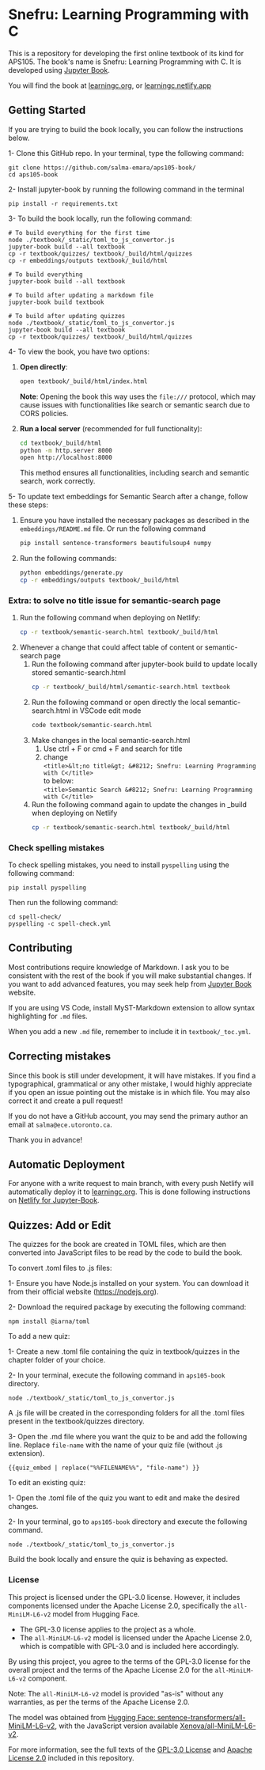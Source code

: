 # Snefru: Learning Programming with C

This is a repository for developing the first online textbook of its kind for APS105. The book's name is Snefru: Learning Programming with C. It is developed using [Jupyter Book](https://jupyterbook.org/en/stable/intro.html). 

You will find the book at [learningc.org](https://learningc.org), or [learningc.netlify.app](https://learningc.netlify.app/)

## Getting Started

If you are trying to build the book locally, you can follow the instructions below.

1- Clone this GitHub repo. In your terminal, type the following command:

```
git clone https://github.com/salma-emara/aps105-book/
cd aps105-book
```

2- Install jupyter-book by running the following command in the terminal

```
pip install -r requirements.txt
```

3- To build the book locally, run the following command:

```
# To build everything for the first time 
node ./textbook/_static/toml_to_js_convertor.js
jupyter-book build --all textbook
cp -r textbook/quizzes/ textbook/_build/html/quizzes
cp -r embeddings/outputs textbook/_build/html

# To build everything
jupyter-book build --all textbook 

# To build after updating a markdown file
jupyter-book build textbook

# To build after updating quizzes
node ./textbook/_static/toml_to_js_convertor.js
jupyter-book build --all textbook
cp -r textbook/quizzes/ textbook/_build/html/quizzes
```


4- To view the book, you have two options:

1. **Open directly**:
   ```bash
   open textbook/_build/html/index.html
   ```
   **Note**: Opening the book this way uses the `file:///` protocol, which may cause issues with functionalities like search or semantic search due to CORS policies.

2. **Run a local server** (recommended for full functionality):
   ```bash
   cd textbook/_build/html
   python -m http.server 8000
   open http://localhost:8000
   ```
   This method ensures all functionalities, including search and semantic search, work correctly.

5- To update text embeddings for Semantic Search after a change, follow these steps:

1. Ensure you have installed the necessary packages as described in the `embeddings/README.md` file. Or run the following command 
   ```bash
   pip install sentence-transformers beautifulsoup4 numpy
   ```
2. Run the following commands:
   ```bash
   python embeddings/generate.py
   cp -r embeddings/outputs textbook/_build/html
   ```

### Extra: to solve no title issue for semantic-search page
1. Run the following command when deploying on Netlify:
   ```bash
   cp -r textbook/semantic-search.html textbook/_build/html
   ```
2. Whenever a change that could affect table of content or semantic-search page
   1. Run the following command after jupyter-book build to update locally stored semantic-search.html
      ```bash
      cp -r textbook/_build/html/semantic-search.html textbook
      ```
   2. Run the following command or open directly the local semantic-search.html in VSCode edit mode
      ```bash
      code textbook/semantic-search.html
      ```
   3. Make changes in the local semantic-search.html
      1. Use ctrl + F or cmd + F and search for title
      2. change  
         ```<title>&lt;no title&gt; &#8212; Snefru: Learning Programming with C</title>```  
         to below:  
         ```<title>Semantic Search &#8212; Snefru: Learning Programming with C</title>```
   4. Run the following command again to update the changes in _build when deploying on Netlify
      ```bash
      cp -r textbook/semantic-search.html textbook/_build/html
      ```
### Check spelling mistakes

To check spelling mistakes, you need to install `pyspelling` using the following command:

```
pip install pyspelling
```

Then run the following command:

```
cd spell-check/
pyspelling -c spell-check.yml
```

## Contributing

Most contributions require knowledge of Markdown. I ask you to be consistent with the rest of the book if you will make substantial changes. If you want to add advanced features, you may seek help from [Jupyter Book](https://jupyterbook.org/en/stable/intro.html) website. 

If you are using VS Code, install MyST-Markdown extension to allow syntax highlighting for `.md` files.

When you add a new `.md` file, remember to include it in `textbook/_toc.yml`.

## Correcting mistakes 

Since this book is still under development, it will have mistakes. If you find a typographical, grammatical or any other mistake, I would highly appreciate if you open an issue pointing out the mistake is in which file. You may also correct it and create a pull request! 

If you do not have a GitHub account, you may send the primary author an email at `salma@ece.utoronto.ca`.

Thank you in advance!

## Automatic Deployment

For anyone with a write request to main branch, with every push Netlify will automatically deploy it to [learningc.org](learningc.org). This is done following instructions on [Netlify for Jupyter-Book](https://jupyterbook.org/en/stable/publish/netlify.html).

## Quizzes: Add or Edit

The quizzes for the book are created in TOML files, which are then converted into JavaScript files to be read by the code to build the book.

To convert .toml files to .js files:

1- Ensure you have Node.js installed on your system. You can download it from their official website (https://nodejs.org).

2- Download the required package by executing the following command:

```
npm install @iarna/toml
```

To add a new quiz:

1- Create a new .toml file containing the quiz in textbook/quizzes in the chapter folder of your choice.

2- In your terminal, execute the following command in `aps105-book` directory.

```
node ./textbook/_static/toml_to_js_convertor.js
```
A .js file will be created in the corresponding folders for all the .toml files present in the textbook/quizzes directory.

3- Open the .md file where you want the quiz to be and add the following line. Replace `file-name` with the name of your quiz file (without .js extension). 

```
{{quiz_embed | replace("%%FILENAME%%", "file-name") }}
```

To edit an existing quiz:

1- Open the .toml file of the quiz you want to edit and make the desired changes.

2- In your terminal, go to `aps105-book` directory and execute the following command.

```
node ./textbook/_static/toml_to_js_convertor.js
```

Build the book locally and ensure the quiz is behaving as expected.

### License

This project is licensed under the GPL-3.0 license. However, it includes components licensed under the Apache License 2.0, specifically the `all-MiniLM-L6-v2` model from Hugging Face.

- The GPL-3.0 license applies to the project as a whole.
- The `all-MiniLM-L6-v2` model is licensed under the Apache License 2.0, which is compatible with GPL-3.0 and is included here accordingly.

By using this project, you agree to the terms of the GPL-3.0 license for the overall project and the terms of the Apache License 2.0 for the `all-MiniLM-L6-v2` component.

Note: The `all-MiniLM-L6-v2` model is provided "as-is" without any warranties, as per the terms of the Apache License 2.0.

The model was obtained from [Hugging Face: sentence-transformers/all-MiniLM-L6-v2](https://huggingface.co/sentence-transformers/all-MiniLM-L6-v2/tree/main), with the JavaScript version available [Xenova/all-MiniLM-L6-v2](https://huggingface.co/Xenova/all-MiniLM-L6-v2).

For more information, see the full texts of the [GPL-3.0 License](LICENSE) and [Apache License 2.0](LICENSE.Apache-2.0) included in this repository.